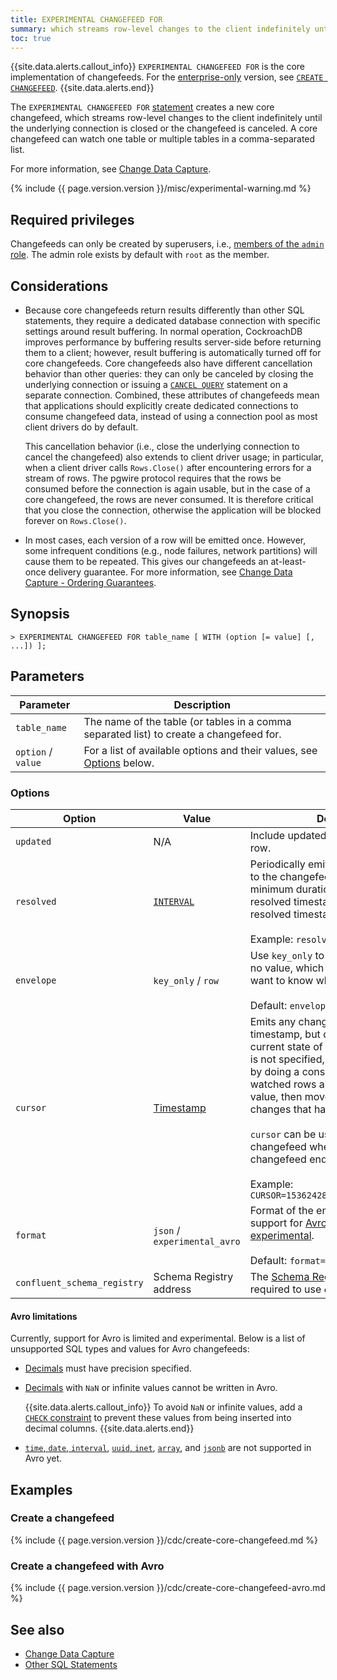 ```yaml
---
title: EXPERIMENTAL CHANGEFEED FOR
summary: which streams row-level changes to the client indefinitely until the underlying connection is closed or the changefeed is canceled.
toc: true
---
```


{{site.data.alerts.callout_info}}
`EXPERIMENTAL CHANGEFEED FOR` is the core implementation of changefeeds. For the [enterprise-only](enterprise-licensing.html) version, see [`CREATE CHANGEFEED`](create-changefeed.html).
{{site.data.alerts.end}}

The `EXPERIMENTAL CHANGEFEED FOR` [statement](sql-statements.html) creates a new core changefeed, which streams row-level changes to the client indefinitely until the underlying connection is closed or the changefeed is canceled. A core changefeed can watch one table or multiple tables in a comma-separated list.

For more information, see [Change Data Capture](change-data-capture.html).

{% include {{ page.version.version }}/misc/experimental-warning.md %}

## Required privileges

Changefeeds can only be created by superusers, i.e., [members of the `admin` role](authorization.html#create-and-manage-roles). The admin role exists by default with `root` as the member.

## Considerations

- Because core changefeeds return results differently than other SQL statements, they require a dedicated database connection with specific settings around result buffering. In normal operation, CockroachDB improves performance by buffering results server-side before returning them to a client; however, result buffering is automatically turned off for core changefeeds. Core changefeeds also have different cancellation behavior than other queries: they can only be canceled by closing the underlying connection or issuing a [`CANCEL QUERY`](cancel-query.html) statement on a separate connection. Combined, these attributes of changefeeds mean that applications should explicitly create dedicated connections to consume changefeed data, instead of using a connection pool as most client drivers do by default.

    This cancellation behavior (i.e., close the underlying connection to cancel the changefeed) also extends to client driver usage; in particular, when a client driver calls `Rows.Close()` after encountering errors for a stream of rows. The pgwire protocol requires that the rows be consumed before the connection is again usable, but in the case of a core changefeed, the rows are never consumed. It is therefore critical that you close the connection, otherwise the application will be blocked forever on `Rows.Close()`.

- In most cases, each version of a row will be emitted once. However, some infrequent conditions (e.g., node failures, network partitions) will cause them to be repeated. This gives our changefeeds an at-least-once delivery guarantee. For more information, see [Change Data Capture - Ordering Guarantees](change-data-capture.html#ordering-guarantees).

## Synopsis

~~~
> EXPERIMENTAL CHANGEFEED FOR table_name [ WITH (option [= value] [, ...]) ];
~~~

## Parameters

Parameter | Description
----------|------------
`table_name` | The name of the table (or tables in a comma separated list) to create a changefeed for.
`option` / `value` | For a list of available options and their values, see [Options](#options) below.

<!-- `IF NOT EXISTS` | Create a new changefeed only if a changefeed of the same name does not already exist; if one does exist, do not return an error.
`name` | The name of the changefeed to create, which [must be unique](#create-fails-name-already-in-use) and follow these [identifier rules](keywords-and-identifiers.html#identifiers). -->

### Options

Option | Value | Description
-------|-------|------------
`updated` | N/A | Include updated timestamps with each row.
`resolved` | [`INTERVAL`](interval.html) | Periodically emit resolved timestamps to the changefeed. Optionally, set a minimum duration between emitting resolved timestamps. If unspecified, all resolved timestamps are emitted.<br><br>Example: `resolved='10s'`
`envelope` | `key_only` / `row` | Use `key_only` to emit only the key and no value, which is faster if you only want to know when the key changes.<br><br>Default: `envelope=row`
`cursor` | [Timestamp](as-of-system-time.html#parameters)  | Emits any changes after the given timestamp, but does not output the current state of the table first. If `cursor` is not specified, the changefeed starts by doing a consistent scan of all the watched rows and emits the current value, then moves to emitting any changes that happen after the scan.<br><br>`cursor` can be used to start a new changefeed where a previous changefeed ended.<br><br>Example: `CURSOR=1536242855577149065.0000000000`
`format` | `json` / `experimental_avro` | Format of the emitted record. Currently, support for [Avro is limited and experimental](#avro-limitations). <br><br>Default: `format=json`.
`confluent_schema_registry` | Schema Registry address | The [Schema Registry](https://docs.confluent.io/current/schema-registry/docs/index.html#sr) address is required to use `experimental_avro`.

#### Avro limitations

Currently, support for Avro is limited and experimental. Below is a list of unsupported SQL types and values for Avro changefeeds:

- [Decimals](decimal.html) must have precision specified.
- [Decimals](decimal.html) with `NaN` or infinite values cannot be written in Avro.

    {{site.data.alerts.callout_info}}
    To avoid `NaN` or infinite values, add a [`CHECK` constraint](check.html) to prevent these values from being inserted into decimal columns.
    {{site.data.alerts.end}}

- [`time`, `date`, `interval`](https://github.com/cockroachdb/cockroach/issues/32472), [`uuid`, `inet`](https://github.com/cockroachdb/cockroach/issues/34417), [`array`](https://github.com/cockroachdb/cockroach/issues/34420), and [`jsonb`](https://github.com/cockroachdb/cockroach/issues/34421) are not supported in Avro yet.

## Examples

### Create a changefeed

{% include {{ page.version.version }}/cdc/create-core-changefeed.md %}

### Create a changefeed with Avro

{% include {{ page.version.version }}/cdc/create-core-changefeed-avro.md %}

<!-- ### Pause and resume a changefeed

You can pause a changefeed by -->

## See also

- [Change Data Capture](change-data-capture.html)
- [Other SQL Statements](sql-statements.html)
